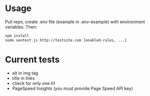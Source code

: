 # Usage

Pull repo, create .env file (example in .env-example) with environment variables. Then:
```bash
npm install
node seotest.js http://testsite.com [enabled-rules, ...]
```

# Current tests
* alt in img tag
* title in links
* check for only one h1
* PageSpeed Insights (you must provide Page Speed API key)
